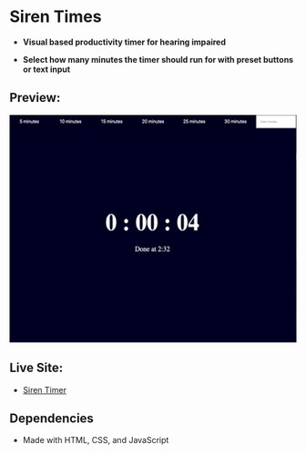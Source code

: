 # Siren Times

- **Visual based productivity timer for hearing impaired**

* **Select how many minutes the timer should run for with preset buttons or text input**

## Preview:

<img src="./assets/s2.gif" height="400px" width="600px">

## Live Site:

- [Siren Timer](https://sirentimer.netlify.app/)

## Dependencies

- Made with HTML, CSS, and JavaScript

